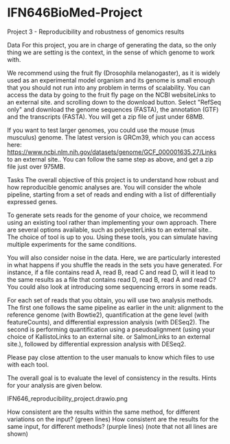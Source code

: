 # IFN646BioMed-Project
Project 3 - Reproducibility and robustness of genomics results

Data
For this project, you are in charge of generating the data, so the only thing we are setting is the context, in the sense of which genome to work with.

We recommend using the fruit fly (Drosophila melanogaster), as it is widely used as an experimental model organism and its genome is small enough that you should not run into any problem in terms of scalability. You can access the data by going to the fruit fly page on the NCBI websiteLinks to an external site. and scrolling down to the download button. Select "RefSeq only" and download the genome sequences (FASTA), the annotation (GTF) and the transcripts (FASTA). You will get a zip file of just under 68MB.

If you want to test larger genomes, you could use the mouse (mus musculus) genome. The latest version is GRCm39, which you can access here: https://www.ncbi.nlm.nih.gov/datasets/genome/GCF_000001635.27/Links to an external site.. You can follow the same step as above, and get a zip file just over 975MB.

Tasks
The overall objective of this project is to understand how robust and how reproducible genomic analyses are. You will consider the whole pipeline, starting from a set of reads and ending with a list of differentially expressed genes.

To generate sets reads for the genome of your choice, we recommend using an existing tool rather than implementing your own approach. There are several options available, such as polyesterLinks to an external site.. The choice of tool is up to you. Using these tools, you can simulate having multiple experiments for the same conditions. 

You will also consider noise in the data. Here, we are particularly interested in what happens if you shuffle the reads in the sets you have generated. For instance, if a file contains read A, read B, read C and read D, will it lead to the same results as a file that contains read D, read B, read A and read C? You could also look at introducing some sequencing errors in some reads.

For each set of reads that you obtain, you will use two analysis methods. The first one follows the same pipeline as earlier in the unit: alignment to the reference genome (with Bowtie2), quantification at the gene level (with featureCounts), and differential expression analysis (with DESeq2). The second is performing quantification using a pseudoalignment (using your choice of KallistoLinks to an external site. or SalmonLinks to an external site.), followed by differential expression analysis with DESeq2.

Please pay close attention to the user manuals to know which files to use with each tool.

The overall goal is to evaluate the level of consistency in the results. Hints for your analysis are given below.

IFN646_reproducibility_project.drawio.png

How consistent are the results within the same method, for different variations on the input? (green lines)
How consistent are the results for the same input, for different methods? (purple lines)
(note that not all lines are shown)
